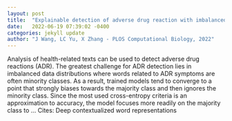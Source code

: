 ```yaml
---
layout: post
title:  "Explainable detection of adverse drug reaction with imbalanced data distribution"
date:   2022-06-19 07:39:02 -0400
categories: jekyll update
author: "J Wang, LC Yu, X Zhang - PLOS Computational Biology, 2022"
---
```

Analysis of health-related texts can be used to detect adverse drug reactions (ADR). The greatest challenge for ADR detection lies in imbalanced data distributions where words related to ADR symptoms are often minority classes. As a result, trained models tend to converge to a point that strongly biases towards the majority class and then ignores the minority class. Since the most used cross-entropy criteria is an approximation to accuracy, the model focuses more readily on the majority class to …
Cites: ‪Deep contextualized word representations‬  